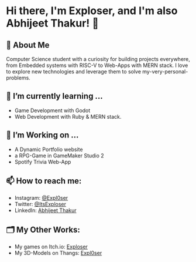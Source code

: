 # Hi there, I'm Exploser, and I'm also Abhijeet Thakur! 👋

## 🚀 About Me
Computer Science student with a curiosity for building projects everywhere, from Embedded systems with RISC-V to Web-Apps with MERN stack. I love to explore new technologies and leverage them to solve my-very-personal-problems.

## 🌱 I’m currently learning ...
- Game Development with Godot
- Web Development with Ruby & MERN stack.

## 👯 I’m Working on ...
- A Dynamic Portfolio website
- a RPG-Game in GameMaker Studio 2
- Spotify Trivia Web-App

## 📫 How to reach me:
- Instagram: [@Expl0ser](https://www.instagram.com/expl0ser/)
- Twitter: [@ItsExploser](https://twitter.com/itsExploser)
- LinkedIn: [Abhijeet Thakur](https://www.linkedin.com/in/abhijeetsthakur/)

## 🗂️ My Other Works:
- My games on Itch.io: [Exploser](https://exploser.itch.io)
- My 3D-Models on Thangs: [Expl0ser](https://thangs.com/designer/Expl0ser)
<!--- - My Art-Work on Behance: []() -->

<!-- ## 🔧 Technologies & Tools
![](https://img.shields.io/badge/Code-Python-informational?style=flat&logo=python&logoColor=white&color=2bbc8a)
![](https://img.shields.io/badge/Code-JavaScript-informational?style=flat&logo=javascript&logoColor=white&color=2bbc8a)
![](https://img.shields.io/badge/Tools-Docker-informational?style=flat&logo=docker&logoColor=white&color=2bbc8a)
![](https://img.shields.io/badge/Tools-Git-informational?style=flat&logo=git&logoColor=white&color=2bbc8a)

<!--## 📈 My GitHub Stats
![YourName's GitHub stats](https://github-readme-stats.vercel.app/api?username=Exploser&show_icons=true&theme=radical)
-->
<!--
## 🔥 Hot Take
- Markdown is literally the best markup language for any documentation.
-->

<!---
## ⚡ Fun fact:
I love to [Your Hobby] and [Another Hobby].

--->
<!---
Exploser/Exploser is a ✨ special ✨ repository because its `README.md` (this file) appears on your GitHub profile.
You can click the Preview link to take a look at your changes.
--->
